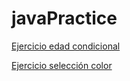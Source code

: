 # javaPractice

<a href="https://michaeltarazona05.github.io/javaPractice/JavaApplicationAgeCondition/src/javaapplicationagecondition/JavaApplicationAgeCondition.java"> Ejercicio edad condicional </a>

<a href="https://michaeltarazona05.github.io/javaPractice/JavaApplicationColor/src/javaapplicationcolor/JavaApplicationColor.java">Ejercicio selección color </a>
